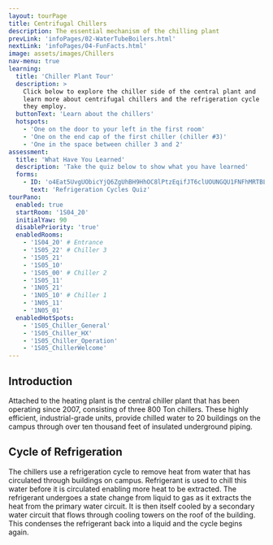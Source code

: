 ```yaml
---
layout: tourPage
title: Centrifugal Chillers
description: The essential mechanism of the chilling plant
prevLink: 'infoPages/02-WaterTubeBoilers.html'
nextLink: 'infoPages/04-FunFacts.html'
image: assets/images/Chillers
nav-menu: true
learning:
  title: 'Chiller Plant Tour'
  description: >
    Click below to explore the chiller side of the central plant and
    learn more about centrifugal chillers and the refrigeration cycle
    they employ.
  buttonText: 'Learn about the chillers'
  hotspots:
    - 'One on the door to your left in the first room'
    - 'One on the end cap of the first chiller (chiller #3)'
    - 'One in the space between chiller 3 and 2'
assessment:
  title: 'What Have You Learned'
  description: 'Take the quiz below to show what you have learned'
  forms:
    - ID: 'o4Eat5UvgUObicYjQ6ZgUhBH9HhOC8lPtzEqifJT6clUOUNGQU1FNFhMRTBLREc1RENEOUwyREtLQy4u'
      text: 'Refrigeration Cycles Quiz'
tourPano:
  enabled: true
  startRoom: '1S04_20'
  initialYaw: 90
  disablePriority: 'true'
  enabledRooms:
    - '1S04_20' # Entrance
    - '1S05_22' # Chiller 3
    - '1S05_21'
    - '1S05_10'
    - '1S05_00' # Chiller 2
    - '1S05_11'
    - '1N05_21'
    - '1N05_10' # Chiller 1
    - '1N05_11'
    - '1N05_01'
  enabledHotSpots:
    - '1S05_Chiller_General'
    - '1S05_Chiller_HX'
    - '1S05_Chiller_Operation'
    - '1S05_ChillerWelcome'
---
```

## Introduction
Attached to the heating plant is the central chiller plant that has been operating since 2007, consisting of three 800 Ton chillers. These highly efficient, industrial-grade units, provide chilled water to 20 buildings on the campus through over ten thousand feet of insulated underground piping.

## Cycle of Refrigeration
The chillers use a refrigeration cycle to remove heat from water that has circulated through buildings on campus. Refrigerant is used to chill this water before it is circulated enabling more heat to be extracted. The refrigerant undergoes a state change from liquid to gas as it extracts the heat from the primary water circuit. It is then itself cooled by a secondary water circuit that flows through cooling towers on the roof of the building. This condenses the refrigerant back into a liquid and the cycle begins again.
